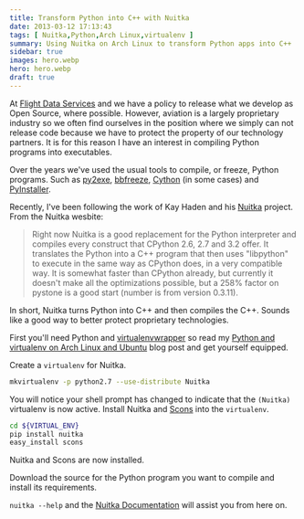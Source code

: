 ```yaml
---
title: Transform Python into C++ with Nuitka
date: 2013-03-12 17:13:43
tags: [ Nuitka,Python,Arch Linux,virtualenv ]
summary: Using Nuitka on Arch Linux to transform Python apps into C++
sidebar: true
images: hero.webp
hero: hero.webp
draft: true
---
```


At [Flight Data Services](http://www.flightdataservices.com) and we have a
policy to release what we develop as Open Source, where possible. However,
aviation is a largely proprietary industry so we often find ourselves in the
position where we simply can not release code because we have to protect the
property of our technology partners. It is for this reason I have an interest
in compiling Python programs into executables.

Over the years we've used the usual tools to compile, or freeze, Python
programs. Such as [py2exe](http://www.py2exe.org/),
[bbfreeze](https://pypi.python.org/pypi/bbfreeze/),
[Cython](http://www.cython.org/) (in some cases) and
[PyInstaller](http://www.pyinstaller.org/).

Recently, I've been following the work of Kay Haden and his
[Nuitka](http://nuitka.net) project. From the Nuitka wesbite:

> Right now Nuitka is a good replacement for the Python interpreter and
> compiles every construct that CPython 2.6, 2.7 and 3.2 offer. It
> translates the Python into a C++ program that then uses "libpython" to
> execute in the same way as CPython does, in a very compatible way. It
> is somewhat faster than CPython already, but currently it doesn't make
> all the optimizations possible, but a 258% factor on pystone is a good
> start (number is from version 0.3.11).

In short, Nuitka turns Python into C++ and then compiles the C++. Sounds like a
good way to better protect proprietary technologies.

First you'll need Python and [virtualenvwrapper](http://www.doughellmann.com/projects/virtualenvwrapper/)
so read my [Python and virtualenv on Arch Linux and Ubuntu](/posts/python-and-virtualenv-on-arch-linux-and-ubuntu/)
blog post and get yourself equipped.

Create a `virtualenv` for Nuitka.

```bash
mkvirtualenv -p python2.7 --use-distribute Nuitka
```

You will notice your shell prompt has changed to indicate that the `(Nuitka)`
virtualenv is now active. Install Nuitka and [Scons](http://www.scons.org/)
into the `virtualenv`.

```bash
cd ${VIRTUAL_ENV}
pip install nuitka
easy_install scons
```

Nuitka and Scons are now installed.

Download the source for the Python program you want to compile and install its
requirements.

`nuitka --help` and the [Nuitka Documentation](http://nuitka.net/pages/documentation.html)
will assist you from here on.
